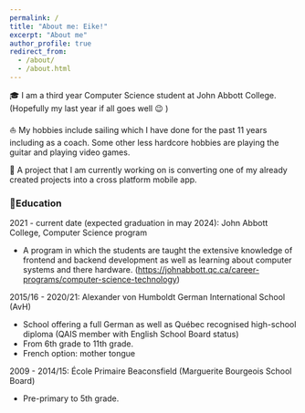 ```yaml
---
permalink: /
title: "About me: Eike!"
excerpt: "About me"
author_profile: true
redirect_from: 
  - /about/
  - /about.html
---
```



🎓 I am a third year Computer Science student at John Abbott College. (Hopefully my last year if all goes well :wink: )

⛵ My hobbies include sailing which I have done for the past 11 years including as a coach. 
    Some other less hardcore hobbies are playing the guitar and playing video games.

📱 A project that I am currently working on is converting one of my already created projects into a cross platform mobile app.


### 🏫Education

2021 - current date (expected graduation in may 2024): John Abbott College, Computer Science program

* A program in which the students are taught the extensive knowledge of frontend and backend development 
as well as learning about computer systems and there hardware. (https://johnabbott.qc.ca/career-programs/computer-science-technology)

2015/16 - 2020/21: Alexander von Humboldt German International School (AvH)

* School offering a full German as well as Québec recognised high-school
diploma (QAIS member with English School Board status)
* From 6th grade to 11th grade.
* French option: mother tongue

2009 - 2014/15: École Primaire Beaconsfield (Marguerite Bourgeois School Board)

* Pre-primary to 5th grade.
